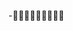 -                                                                                                                                                                              